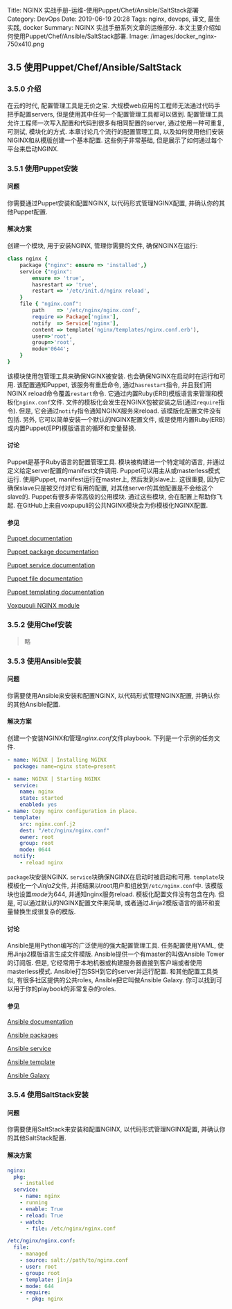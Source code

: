 Title: NGINX 实战手册-运维-使用Puppet/Chef/Ansible/SaltStack部署
Category: DevOps
Date: 2019-06-19 20:28
Tags: nginx, devops, 译文, 最佳实践, docker
Summary: NGINX 实战手册系列文章的运维部分. 本文主要介绍如何使用Puppet/Chef/Ansible/SaltStack部署.
Image: /images/docker_nginx-750x410.png

## 3.5 使用Puppet/Chef/Ansible/SaltStack

### 3.5.0 介绍

在云的时代, 配置管理工具是无价之宝. 大规模web应用的工程师无法通过代码手把手配置servers, 但是使用其中任何一个配置管理工具都可以做到. 配置管理工具允许工程师一次写入配置和代码到很多有相同配置的server, 通过使用一种可重复, 可测试, 模块化的方式. 本章讨论几个流行的配置管理工具, 以及如何使用他们安装NIGINX和从模版创建一个基本配置. 这些例子非常基础, 但是展示了如何通过每个平台来启动NGINX.

### 3.5.1 使用Puppet安装

#### 问题

你需要通过Puppet安装和配置NGINX, 以代码形式管理NGINX配置, 并确认你的其他Puppet配置.

#### 解决方案

创建一个模块, 用于安装NGINX, 管理你需要的文件, 确保NGINX在运行:

```ruby
class nginx {
    package {"nginx": ensure => 'installed',}
    service {"nginx":
        ensure => 'true',
        hasrestart => 'true',
        restart => '/etc/init.d/nginx reload',
    }
    file { "nginx.conf":
        path    => '/etc/nginx/nginx.conf',
        require => Package['nginx'],
        notify  => Service['nginx'],
        content => template('nginx/templates/nginx.conf.erb'),
        user=>'root',
        group=>'root',
        mode='0644';
    }
}
```

该模块使用包管理工具来确保NGINX被安装. 也会确保NGINX在启动时在运行和可用. 该配置通知Puppet, 该服务有重启命令, 通过`hasrestart`指令, 并且我们用NGINX reload命令覆盖`restart`命令. 它通过内置Ruby(ERB)模版语言来管理和模板化`nginx.conf`文件. 文件的模板化会发生在NGINX包被安装之后(通过`require`指令). 但是, 它会通过`notify`指令通知NGINX服务来reload. 该模版化配置文件没有包括. 另外, 它可以简单安装一个默认的NGINX配置文件, 或是使用内置Ruby(ERB)或内置Puppet(EPP)模版语言的循环和变量替换.

#### 讨论

Puppet是基于Ruby语言的配置管理工具. 模块被构建进一个特定域的语言, 并通过定义给定server配置的manifest文件调用. Puppet可以用主从或masterless模式运行. 使用Puppet, manifest运行在master上, 然后发到slave上. 这很重要, 因为它确保slave只是被交付对它有用的配置, 对其他server的其他配置是不会给这个slave的. Puppet有很多非常高级的公用模块. 通过这些模块, 会在配置上帮助你飞起. 在GitHub上来自voxpupuli的公共NGINX模块会为你模板化NGINX配置.

#### 参见

[Puppet documentation](https://docs.puppet.com/)

[Puppet package documentation](http://bit.ly/2jfgpm4)

[Puppet service documentation](http://bit.ly/2jMq2cx)

[Puppet file documentation](http://bit.ly/2jMz4q3)

[Puppet templating documentation](http://bit.ly/2isqAlP)

[Voxpupuli NGINX module](http://bit.ly/2jMspMn)

### 3.5.2 使用Chef安装

> 略

### 3.5.3 使用Ansible安装

#### 问题

你需要使用Ansible来安装和配置NGINX, 以代码形式管理NGINX配置, 并确认你的其他Ansible配置.

#### 解决方案

创建一个安装NGINX和管理*nginx.conf*文件playbook. 下列是一个示例的任务文件.

```yaml
- name: NGINX | Installing NGINX
  package: name=nginx state=present

- name: NGINX | Starting NGINX
  service:
    name: nginx
    state: started
    enabled: yes
- name: Copy nginx configuration in place.
  template:
    src: nginx.conf.j2
    dest: "/etc/nginx/nginx.conf"
    owner: root
    group: root
    mode: 0644
  notify:
    - reload nginx
```

`package`块安装NGINX. `service`块确保NGINX在启动时被启动和可用. `template`块模板化一个*Jinja2*文件, 并把结果以root用户和组放到`/etc/nginx.conf`中. 该模版块也设置*mode*为644, 并通知nginx服务reload. 模板化配置文件没有包含在内. 但是, 可以通过默认的NGINX配置文件来简单, 或者通过Jinja2模版语言的循环和变量替换生成很复杂的模版.

#### 讨论

Ansible是用Python编写的广泛使用的强大配置管理工具. 任务配置使用YAML, 使用Jinja2模版语言生成文件模版. Ansible提供一个有master的叫做Ansible Tower的订阅版. 但是, 它经常用于本地机器或构建服务器直接到客户端或者使用masterless模式. Ansible打包SSH到它的server并运行配置. 和其他配置工具类似, 有很多社区提供的公共roles, Ansible把它叫做Ansible Galaxy. 你可以找到可以用于你的playbook的非常复杂的roles.

#### 参见

[Ansible documentation](http://docs.ansible.com/)

[Ansible packages](http://bit.ly/2jfiwGv)

[Ansible service](http://bit.ly/2jMGF7E)

[Ansible template](http://bit.ly/2j8j526)

[Ansible Galaxy](https://galaxy.ansible.com/)

### 3.5.4 使用SaltStack安装

#### 问题

你需要使用SaltStack来安装和配置NGINX, 以代码形式管理NGINX配置, 并确认你的其他SaltStack配置.

#### 解决方案

```yaml
nginx:
  pkg:
    - installed
  service:
    - name: nginx
    - running
    - enable: True
    - reload: True
    - watch:
      - file: /etc/nginx/nginx.conf

/etc/nginx/nginx.conf:
  file:
    - managed
    - source: salt://path/to/nginx.conf
    - user: root
    - group: root
    - template: jinja
    - mode: 644
    - require:
      - pkg: nginx
```
